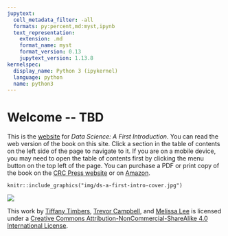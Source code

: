 ```yaml
---
jupytext:
  cell_metadata_filter: -all
  formats: py:percent,md:myst,ipynb
  text_representation:
    extension: .md
    format_name: myst
    format_version: 0.13
    jupytext_version: 1.13.8
kernelspec:
  display_name: Python 3 (ipykernel)
  language: python
  name: python3
---
```


# Welcome -- TBD

This is the [website](https://datasciencebook.ca/) for *Data Science: A First Introduction*. 
You can read the web version of the book on this site. Click a section in the table of contents
on the left side of the page to navigate to it. If you are on a mobile device,
you may need to open the table of contents first by clicking the menu button on 
the top left of the page.
You can purchase a PDF or print copy of the book 
on the [CRC Press website](https://www.routledge.com/Data-Science-A-First-Introduction/Timbers-Campbell-Lee/p/book/9780367524685) or on [Amazon](https://www.amazon.com/Data-Science-First-Introduction-Chapman/dp/0367532174/ref=sr_[…]qid=1644637450&sprefix=data+science+timber%2Caps%2C166&sr=8-1).

```{r bookcover, echo = FALSE, fig.retina = 2, out.width = "45%"}
knitr::include_graphics("img/ds-a-first-intro-cover.jpg")
```

<img src="https://i.creativecommons.org/l/by-nc-sa/4.0/88x31.png">

This work by [Tiffany Timbers](https://www.tiffanytimbers.com/), [Trevor Campbell](https://trevorcampbell.me/), 
and [Melissa Lee](https://www.stat.ubc.ca/users/melissa-lee) is licensed under 
a [Creative Commons Attribution-NonCommercial-ShareAlike 4.0 International License](http://creativecommons.org/licenses/by-nc-sa/4.0/).

```{r foreward, child="foreword-text.Rmd"}
```

```{r preface, child="preface-text.Rmd"}
```

```{r acknowledgements, child="acknowledgements.Rmd"}
```
